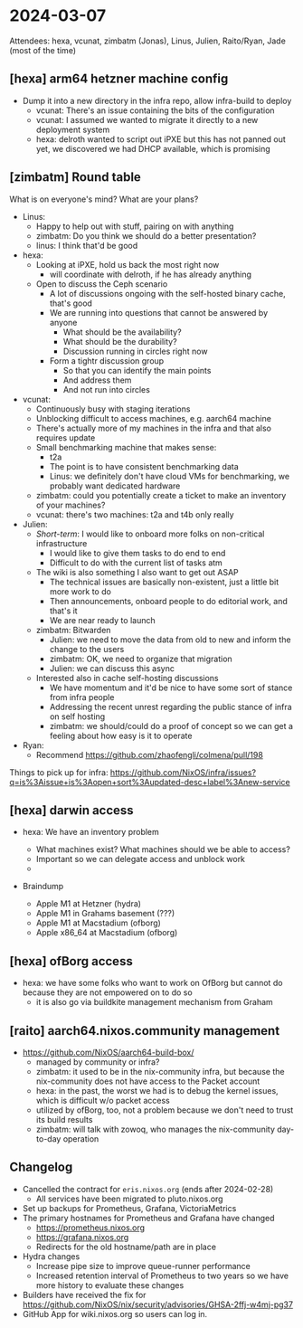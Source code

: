 # 2024-03-07

Attendees: hexa, vcunat, zimbatm (Jonas), Linus, Julien, Raito/Ryan, Jade (most
of the time)

## [hexa] arm64 hetzner machine config

- Dump it into a new directory in the infra repo, allow infra-build to deploy
  - vcunat: There's an issue containing the bits of the configuration
  - vcunat: I assumed we wanted to migrate it directly to a new deployment
    system
  - hexa: delroth wanted to script out iPXE but this has not panned out yet, we
    discovered we had DHCP available, which is promising

## [zimbatm] Round table

What is on everyone's mind? What are your plans?

- Linus:
  - Happy to help out with stuff, pairing on with anything
  - zimbatm: Do you think we should do a better presentation?
  - linus: I think that'd be good
- hexa:
  - Looking at iPXE, hold us back the most right now
    - will coordinate with delroth, if he has already anything
  - Open to discuss the Ceph scenario
    - A lot of discussions ongoing with the self-hosted binary cache, that's
      good
    - We are running into questions that cannot be answered by anyone
      - What should be the availability?
      - What should be the durability?
      - Discussion running in circles right now
    - Form a tightr discussion group
      - So that you can identify the main points
      - And address them
      - And not run into circles
- vcunat:
  - Continuously busy with staging iterations
  - Unblocking difficult to access machines, e.g. aarch64 machine
  - There's actually more of my machines in the infra and that also requires
    update
  - Small benchmarking machine that makes sense:
    - t2a
    - The point is to have consistent benchmarking data
    - Linus: we definitely don't have cloud VMs for benchmarking, we probably
      want dedicated hardware
  - zimbatm: could you potentially create a ticket to make an inventory of your
    machines?
  - vcunat: there's two machines: t2a and t4b only really
- Julien:
  - _Short-term_: I would like to onboard more folks on non-critical
    infrastructure
    - I would like to give them tasks to do end to end
    - Difficult to do with the current list of tasks atm
  - The wiki is also something I also want to get out ASAP
    - The technical issues are basically non-existent, just a little bit more
      work to do
    - Then announcements, onboard people to do editorial work, and that's it
    - We are near ready to launch
  - zimbatm: Bitwarden
    - Julien: we need to move the data from old to new and inform the change to
      the users
    - zimbatm: OK, we need to organize that migration
    - Julien: we can discuss this async
  - Interested also in cache self-hosting discussions
    - We have momentum and it'd be nice to have some sort of stance from infra
      people
    - Addressing the recent unrest regarding the public stance of infra on self
      hosting
    - zimbatm: we should/could do a proof of concept so we can get a feeling
      about how easy is it to operate
- Ryan:
  - Recommend https://github.com/zhaofengli/colmena/pull/198

Things to pick up for infra:
https://github.com/NixOS/infra/issues?q=is%3Aissue+is%3Aopen+sort%3Aupdated-desc+label%3Anew-service

## [hexa] darwin access

- hexa: We have an inventory problem
  - What machines exist? What machines should we be able to access?
  - Important so we can delegate access and unblock work
  -

- Braindump
  - Apple M1 at Hetzner (hydra)
  - Apple M1 in Grahams basement (???)
  - Apple M1 at Macstadium (ofborg)
  - Apple x86_64 at Macstadium (ofborg)

## [hexa] ofBorg access

- hexa: we have some folks who want to work on OfBorg but cannot do because they
  are not empowered on to do so
  - it is also go via buildkite management mechanism from Graham

## [raito] aarch64.nixos.community management

- https://github.com/NixOS/aarch64-build-box/
  - managed by community or infra?
  - zimbatm: it used to be in the nix-community infra, but because the
    nix-community does not have access to the Packet account
  - hexa: in the past, the worst we had is to debug the kernel issues, which is
    difficult w/o packet access
  - utilized by ofBorg, too, not a problem because we don't need to trust its
    build results
  - zimbatm: will talk with zowoq, who manages the nix-community day-to-day
    operation

## Changelog

- Cancelled the contract for `eris.nixos.org` (ends after 2024-02-28)
  - All services have been migrated to pluto.nixos.org
- Set up backups for Prometheus, Grafana, VictoriaMetrics
- The primary hostnames for Prometheus and Grafana have changed
  - https://prometheus.nixos.org
  - https://grafana.nixos.org
  - Redirects for the old hostname/path are in place
- Hydra changes
  - Increase pipe size to improve queue-runner performance
  - Increased retention interval of Prometheus to two years so we have more
    history to evaluate these changes
- Builders have received the fix for
  https://github.com/NixOS/nix/security/advisories/GHSA-2ffj-w4mj-pg37
- GitHub App for wiki.nixos.org so users can log in.
